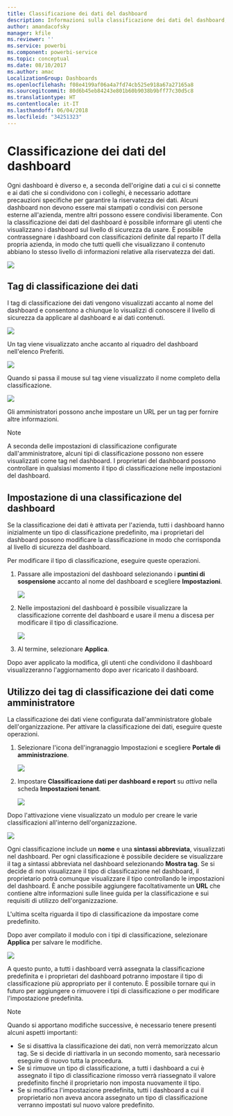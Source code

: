 ```yaml
---
title: Classificazione dei dati del dashboard
description: Informazioni sulla classificazione dei dati del dashboard, inclusa la modalità di configurazione per gli amministratori e le opzioni di modifica della classificazione per i proprietari del dashboard.
author: amandacofsky
manager: kfile
ms.reviewer: ''
ms.service: powerbi
ms.component: powerbi-service
ms.topic: conceptual
ms.date: 08/10/2017
ms.author: amac
LocalizationGroup: Dashboards
ms.openlocfilehash: f08e4199af06a4a7fd74cb525e918a67a27165a8
ms.sourcegitcommit: 80d6b45eb84243e801b60b9038b9bff77c30d5c8
ms.translationtype: HT
ms.contentlocale: it-IT
ms.lasthandoff: 06/04/2018
ms.locfileid: "34251323"
---
```

# <a name="dashboard-data-classification"></a>Classificazione dei dati del dashboard
Ogni dashboard è diverso e, a seconda dell'origine dati a cui ci si connette e ai dati che si condividono con i colleghi, è necessario adottare precauzioni specifiche per garantire la riservatezza dei dati. Alcuni dashboard non devono essere mai stampati o condivisi con persone esterne all'azienda, mentre altri possono essere condivisi liberamente. Con la classificazione dei dati del dashboard è possibile informare gli utenti che visualizzano i dashboard sul livello di sicurezza da usare. È possibile contrassegnare i dashboard con classificazioni definite dal reparto IT della propria azienda, in modo che tutti quelli che visualizzano il contenuto abbiano lo stesso livello di informazioni relative alla riservatezza dei dati.

![](media/service-data-classification/dashboard_tagged_as_hbi.png)

## <a name="data-classification-tags"></a>Tag di classificazione dei dati
I tag di classificazione dei dati vengono visualizzati accanto al nome del dashboard e consentono a chiunque lo visualizzi di conoscere il livello di sicurezza da applicare al dashboard e ai dati contenuti.

![](media/service-data-classification/tag_next_to_title.png)

Un tag viene visualizzato anche accanto al riquadro del dashboard nell'elenco Preferiti.

![](media/service-data-classification/tag_on_dashboard_tile.png)

Quando si passa il mouse sul tag viene visualizzato il nome completo della classificazione.

![](media/service-data-classification/tag_tooltip.png)

Gli amministratori possono anche impostare un URL per un tag per fornire altre informazioni.

> [!NOTE]
> A seconda delle impostazioni di classificazione configurate dall'amministratore, alcuni tipi di classificazione possono non essere visualizzati come tag nel dashboard. I proprietari del dashboard possono controllare in qualsiasi momento il tipo di classificazione nelle impostazioni del dashboard.
> 
> 

## <a name="setting-a-dashboards-classification"></a>Impostazione di una classificazione del dashboard
Se la classificazione dei dati è attivata per l'azienda, tutti i dashboard hanno inizialmente un tipo di classificazione predefinito, ma i proprietari del dashboard possono modificare la classificazione in modo che corrisponda al livello di sicurezza del dashboard.

Per modificare il tipo di classificazione, eseguire queste operazioni.

1. Passare alle impostazioni del dashboard selezionando i **puntini di sospensione** accanto al nome del dashboard e scegliere **Impostazioni**.
   
    ![](media/service-data-classification/dashboard_settings.png)
2. Nelle impostazioni del dashboard è possibile visualizzare la classificazione corrente del dashboard e usare il menu a discesa per modificare il tipo di classificazione.
   
    ![](media/service-data-classification/classification_setting_dropdown.png)
3. Al termine, selezionare **Applica**.

Dopo aver applicato la modifica, gli utenti che condividono il dashboard visualizzeranno l'aggiornamento dopo aver ricaricato il dashboard.

## <a name="working-with-data-classification-tags-as-an-admin"></a>Utilizzo dei tag di classificazione dei dati come amministratore
La classificazione dei dati viene configurata dall'amministratore globale dell'organizzazione. Per attivare la classificazione dei dati, eseguire queste operazioni.

1. Selezionare l'icona dell'ingranaggio Impostazioni e scegliere **Portale di amministrazione**.
   
    ![](media/service-data-classification/admin_portal_in_settings.png)
2. Impostare **Classificazione dati per dashboard e report** su *attiva* nella scheda **Impostazioni tenant**.
   
    ![](media/service-data-classification/data_classification_switch_location.png)

Dopo l'attivazione viene visualizzato un modulo per creare le varie classificazioni all'interno dell'organizzazione.

![](media/service-data-classification/blank_classification_form.png)

Ogni classificazione include un **nome** e una **sintassi abbreviata**, visualizzati nel dashboard. Per ogni classificazione è possibile decidere se visualizzare il tag a sintassi abbreviata nel dashboard selezionando **Mostra tag**. Se si decide di non visualizzare il tipo di classificazione nel dashboard, il proprietario potrà comunque visualizzare il tipo controllando le impostazioni del dashboard. È anche possibile aggiungere facoltativamente un **URL** che contiene altre informazioni sulle linee guida per la classificazione e sui requisiti di utilizzo dell'organizzazione.  

L'ultima scelta riguarda il tipo di classificazione da impostare come predefinito.  

Dopo aver compilato il modulo con i tipi di classificazione, selezionare **Applica** per salvare le modifiche.

![](media/service-data-classification/filled_in_classification_form.png)

A questo punto, a tutti i dashboard verrà assegnata la classificazione predefinita e i proprietari del dashboard potranno impostare il tipo di classificazione più appropriato per il contenuto. È possibile tornare qui in futuro per aggiungere o rimuovere i tipi di classificazione o per modificare l'impostazione predefinita.  

> [!NOTE]
> Quando si apportano modifiche successive, è necessario tenere presenti alcuni aspetti importanti:
> 
> * Se si disattiva la classificazione dei dati, non verrà memorizzato alcun tag. Se si decide di riattivarla in un secondo momento, sarà necessario eseguire di nuovo tutta la procedura.  
> * Se si rimuove un tipo di classificazione, a tutti i dashboard a cui è assegnato il tipo di classificazione rimosso verrà riassegnato il valore predefinito finché il proprietario non imposta nuovamente il tipo.  
> * Se si modifica l'impostazione predefinita, tutti i dashboard a cui il proprietario non aveva ancora assegnato un tipo di classificazione verranno impostati sul nuovo valore predefinito.
> 
> 

